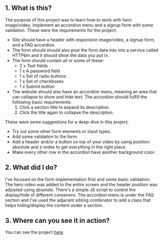 ## 1. What is this?

The purpose of this project was to learn how to work with hero image/video, implement an accordion menu and a signup form with some validation.
These were the requirements for the project:

* Site should have a header with responsive image/video, a signup form, and a FAQ accordion.
* The form should should also post the form data into into a service called HTTPbin and it should show the data you put in.
* The form should contain all or some of these:
    * 2 x Text fields
    * 1 x A password field
    * 1 x Set of radio buttons
    * 1 x Set of checkboxes
    * 1 x Submit button
* The website should also have an accordion menu, meaning an area that can collapse to show and hide text. The accordion should fulfill the following basic requirements:
    1. Click a section title to expand its description.
    2. Click the title again to collapse the description.

These were some suggestions for a deep-dive in this project:

* Try out some other form elements or input types.
* Add some validation to the form.
* Add a header and/or a button on top of your video by using position: absolute and z-index to get everything in the right place.
* Make every other row in the accordion have another background color.

## 2. What did I do?

I've focused on the form implementation first and some basic validation. The hero video was added to the entire screen and the header position was adjusted using absolute. 
There's a simple JS script to control the display/hide of different containers. The accordion menu is under the FAQ section and I've used the adjacent sibling combinator to add a class that helps hiding/display the content under a section.

## 3. Where can you see it in action?

You can see the project [here](https://wonderful-murdock-e1473d.netlify.com).
